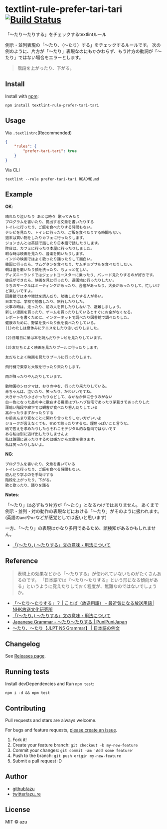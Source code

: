 # textlint-rule-prefer-tari-tari [![Build Status](https://travis-ci.org/textlint-ja/textlint-rule-prefer-tari-tari.svg?branch=master)](https://travis-ci.org/textlint-ja/textlint-rule-prefer-tari-tari)

「〜たり〜たりする」をチェックするtextlintルール

例示・並列表現の「～たり、（～たり）する」をチェックするルールです。
次の例のように、片方が「〜たり」表現なのにもかかわらず、もう片方の動詞が「〜たり」ではない場合をエラーとします。

> 階段を上がったり、下がる。

## Install

Install with [npm](https://www.npmjs.com/):

    npm install textlint-rule-prefer-tari-tari

## Usage

Via `.textlintrc`(Recommended)

```json
{
    "rules": {
        "prefer-tari-tari": true
    }
}
```

Via CLI

```
textlint --rule prefer-tari-tari README.md
```

## Example

**OK**:

```
晴れたり泣いたり あとは時々 歌ってみたり
プログラムを書いたり、提出する文章を書いたりする
トイレに行ったり、ご飯を食べたりする時間もない。
テレビを見たり、トイレに行ったり、ご飯を食べたりする時間もない。
週末は買い物をしたりカフェに行ったりします。
ジョンさんとは英語で話したり日本語で話したりします。
昨日は、カフェに行ったり本屋に行ったりしました。
暇な時は映画を見たり、音楽を聞いたりします。
インドの映画ではよく歌ったり踊ったりして面白い。
韓国に行ったら、サムゲタンを食べたり、サムギョプサルを食べたりしたい。
朝は歯を磨いたり顔を洗ったり、ちょっと忙しい。
ディズニーランドではジェットコースターに乗ったり、パレード見たりするのが好きです。
彼氏ができたら、映画を見に行ったり、遊園地に行ったりしたい。
うちのサークルはミーティングがあったり、合宿があったり、大会があったりして、忙しいけど楽しいですよ。
図書館では本や雑誌を読んだり、勉強したりする人が多い。
日本では、学校で勉強したり、旅行したりした。
火事の時は、走ったり、前の人を押したりしないで、避難しましょう。
新しい漫画を買ったり、ゲームを買ったりしているとすぐにお金がなくなる。
レポートを書くために、インターネットで調べたり図書館で調べたりした。
健康のために、野菜を食べたり魚を食べたりしている。
(1)わたしは夏休みにテニスをしたり泳いだりしました。

(2)日曜日に弟は本を読んだりテレビを見たりしています。

(3)友だちとよく映画を見たりプールに行ったりします。

友だちとよく映画を見たりプールに行ったりします。

飛行機で東京と大阪を行ったり来たりします。

雨が降ったりやんだりしています。

動物園のシロクマは、おりの中を、行ったり来たりしている。
赤ちゃんは、泣いたり、笑ったり、かわいいですね。
大きかったり小さかったりなどして、なかなか体に合うのがない
白一色になった畠の中に散在する農家はプレハブ住宅であったり茅葺きであったりした
薄暗い階段や廊下では観客が食べたり呑んだりしている
高かったりまずかったりする
お前あんまり変なことに関わり合ったりしない方がいいよ
ジョークが言えなくても、せめて怒ったりするな。理屈っぽいこと言うな。
紙で答えを求めたりしたらそれこそデジタル的な指向ではないです
あら私は別に逃げ出したりしませんよ
私は路頭に迷ったりするのは嫌だから文章を書きます。
私は笑ったりしないよ。
```

**NG**:

```
プログラムを書いたり、文章を書いている
トイレに行ったり、ご飯を食べる時間もない。
遊んだり学ぶのを手助けする
階段を上がったり、下がる。
歌と歌ったり、踊りを踊る
```



**Notes**:

「〜たり」は必ずもう片方が「〜たり」となるわけではありません。
あくまで例示・並列・対の動作の表現などにおける「〜たり」がそのように扱われます。
(英語の`and`や`or`などが感覚としては近いと思います)

一方、「〜たり」の表現はかなり多用であるため、誤検知があるかもしれません。

- [「(～たり、) ～たりする」文の意味・用法について](http://dspace.lib.kanazawa-u.ac.jp/dspace/bitstream/2297/1885/1/AA11546136-5-1.pdf "AA11546136-5-1.pdf")

## Reference

> 表現上の効果などから「～たりする」が使われていないものがたくさんあるのです。
> 「日本語では『～たり～たりする』という形になる傾向がある」というように覚えたりしておく程度が、無難なのではないでしょうか。

- [「～たり～たりする」？ | ことば（放送用語） - 最近気になる放送用語 | NHK放送文化研究所](https://www.nhk.or.jp/bunken/summary/kotoba/term/132.html "「～たり～たりする」？ | ことば（放送用語） - 最近気になる放送用語 | NHK放送文化研究所")
- [「(～たり、) ～たりする」文の意味・用法について](http://dspace.lib.kanazawa-u.ac.jp/dspace/bitstream/2297/1885/1/AA11546136-5-1.pdf "AA11546136-5-1.pdf")
- [Japanese Grammar - 〜たり〜たりする | PuniPuniJapan](http://www.punipunijapan.com/japanese-grammar-tari-tari/ "Japanese Grammar - 〜たり〜たりする | PuniPuniJapan")
- [～たり、～たり【JLPT N5 Grammar】 | 日本語の例文](http://j-nihongo.com/tari/ "～たり、～たり【JLPT N5 Grammar】 | 日本語の例文")


## Changelog

See [Releases page](https://github.com/textlint-ja/textlint-rule-prefer-tari-tari/releases).

## Running tests

Install devDependencies and Run `npm test`:

    npm i -d && npm test

## Contributing

Pull requests and stars are always welcome.

For bugs and feature requests, [please create an issue](https://github.com/textlint-ja/textlint-rule-prefer-tari-tari/issues).

1. Fork it!
2. Create your feature branch: `git checkout -b my-new-feature`
3. Commit your changes: `git commit -am 'Add some feature'`
4. Push to the branch: `git push origin my-new-feature`
5. Submit a pull request :D

## Author

- [github/azu](https://github.com/azu)
- [twitter/azu_re](https://twitter.com/azu_re)

## License

MIT © azu
